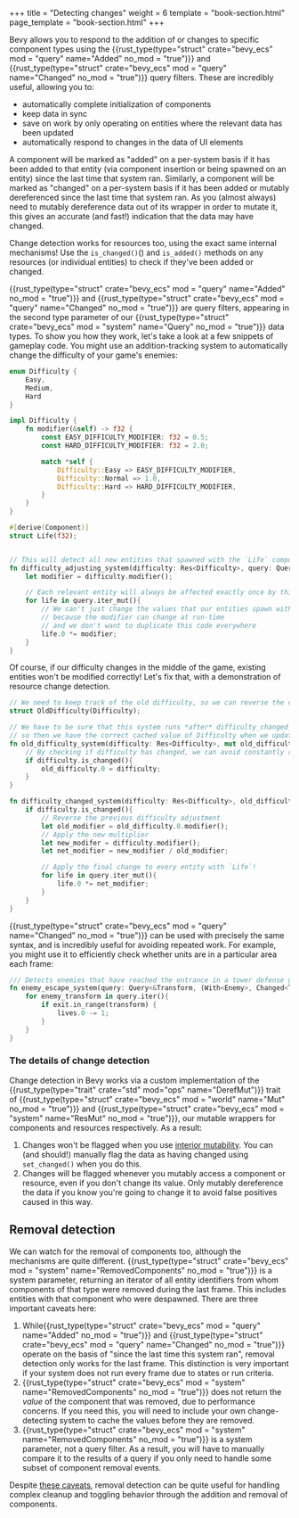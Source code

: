+++
title = "Detecting changes"
weight = 6
template = "book-section.html"
page_template = "book-section.html"
+++

Bevy allows you to respond to the addition of or changes to specific component types using the {{rust_type(type="struct" crate="bevy_ecs" mod = "query" name="Added" no_mod = "true")}} and {{rust_type(type="struct" crate="bevy_ecs" mod = "query" name="Changed" no_mod = "true")}} query filters.
These are incredibly useful, allowing you to:

- automatically complete initialization of components
- keep data in sync
- save on work by only operating on entities where the relevant data has been updated
- automatically respond to changes in the data of UI elements

A component will be marked as "added" on a per-system basis if it has been added to that entity (via component insertion or being spawned on an entity) since the last time that system ran.
Similarly, a component will be marked as "changed" on a per-system basis if it has been added or mutably dereferenced since the last time that system ran.
As you (almost always) need to mutably dereference data out of its wrapper in order to mutate it, this gives an accurate (and fast!) indication that the data may have changed.

Change detection works for resources too, using the exact same internal mechanisms!
Use the `is_changed()`() and `is_added()` methods on any resources (or individual entities) to check if they've been added or changed.

{{rust_type(type="struct" crate="bevy_ecs" mod = "query" name="Added" no_mod = "true")}} and {{rust_type(type="struct" crate="bevy_ecs" mod = "query" name="Changed" no_mod = "true")}} are query filters, appearing in the second type parameter of our {{rust_type(type="struct" crate="bevy_ecs" mod = "system" name="Query" no_mod = "true")}} data types.
To show you how they work, let's take a look at a few snippets of gameplay code.
You might use an addition-tracking system to automatically change the difficulty of your game's enemies:

```rust
enum Difficulty {
	Easy,
	Medium,
	Hard
}

impl Difficulty {
	fn modifier(&self) -> f32 {
		const EASY_DIFFICULTY_MODIFIER: f32 = 0.5;
		const HARD_DIFFICULTY_MODIFIER: f32 = 2.0;

		match *self {
			Difficulty::Easy => EASY_DIFFICULTY_MODIFIER,
			Difficulty::Normal => 1.0,
			Difficulty::Hard => HARD_DIFFICULTY_MODIFIER,
		}
	}
}

#[derive(Component)]
struct Life(f32);


// This will detect all new entities that spawned with the `Life` component, or entities who just had that component added
fn difficulty_adjusting_system(difficulty: Res<Difficulty>, query: Query<&mut Life, Added<Life>>){
	let modifier = difficulty.modifier();

	// Each relevant entity will always be affected exactly once by this system
	for life in query.iter_mut(){
		// We can't just change the values that our entities spawn with,
		// because the modifier can change at run-time
		// and we don't want to duplicate this code everywhere
		life.0 *= modifier;
	} 
}
```

Of course, if our difficulty changes in the middle of the game, existing entities won't be modified correctly!
Let's fix that, with a demonstration of resource change detection.

```rust
// We need to keep track of the old difficulty, so we can reverse the changes easily
struct OldDifficulty(Difficulty);

// We have to be sure that this system runs *after* difficulty_changed_system
// so then we have the correct cached value of Difficulty when we update enemy stats
fn old_difficulty_system(difficulty: Res<Difficulty>, mut old_difficulty: ResMut<OldDifficulty>){
	// By checking if difficulty has changed, we can avoid constantly rewriting this value
	if difficulty.is_changed(){
		old_difficulty.0 = difficulty;
	}
}

fn difficulty_changed_system(difficulty: Res<Difficulty>, old_difficulty: Res<OldDifficulty> query: Query<&mut Life>){
	if difficulty.is_changed(){
		// Reverse the previous difficulty adjustment
		let old_modifier = old_difficulty.0.modifier();
		// Apply the new multiplier
		let new_modifer = difficulty.modifier();
		let net_modifier = new_modifier / old_modifier;

		// Apply the final change to every entity with `Life`!
		for life in query.iter_mut(){
			life.0 *= net_modifier;
		} 
	}
}
```

{{rust_type(type="struct" crate="bevy_ecs" mod = "query" name="Changed" no_mod = "true")}} can be used with precisely the same syntax, and is incredibly useful for avoiding repeated work.
For example, you might use it to efficiently check whether units are in a particular area each frame:

```rust
/// Detects enemies that have reached the entrance in a tower defense game
fn enemy_escape_system(query: Query<&Transform, (With<Enemy>, Changed<Transform>>>, exit: Res<Exit>, lives: ResMut<Lives>){
	for enemy_transform in query.iter(){
		if exit.in_range(transform) {
			lives.0 -= 1;
		}
	}
}
```

### The details of change detection

Change detection in Bevy works via a custom implementation of the {{rust_type(type="trait" crate="std" mod="ops" name="DerefMut")}} trait of {{rust_type(type="struct" crate="bevy_ecs" mod = "world" name="Mut" no_mod = "true")}} and {{rust_type(type="struct" crate="bevy_ecs" mod = "system" name="ResMut" no_mod = "true")}}, our mutable wrappers for components and resources respectively.
As a result:

1. Changes won't be flagged when you use [interior mutability](https://doc.rust-lang.org/book/ch15-05-interior-mutability.html). You can (and should!) manually flag the data as having changed using `set_changed()` when you do this.
2. Changes will be flagged whenever you mutably access a component or resource, even if you don't change its value. Only mutably dereference the data if you know you're going to change it to avoid false positives caused in this way.

## Removal detection

We can watch for the removal of components too, although the mechanisms are quite different.
{{rust_type(type="struct" crate="bevy_ecs" mod = "system" name="RemovedComponents" no_mod = "true")}} is a system parameter, returning an iterator of all entity identifiers from whom components of that type were removed during the last frame.
This includes entities with that component who were despawned.
There are three important caveats here:

1. While{{rust_type(type="struct" crate="bevy_ecs" mod = "query" name="Added" no_mod = "true")}} and {{rust_type(type="struct" crate="bevy_ecs" mod = "query" name="Changed" no_mod = "true")}} operate on the basis of "since the last time this system ran", removal detection only works for the last frame. This distinction is very important if your system does not run every frame due to states or run criteria.
2. {{rust_type(type="struct" crate="bevy_ecs" mod = "system" name="RemovedComponents" no_mod = "true")}} does not return the *value* of the component that was removed, due to performance concerns. If you need this, you will need to include your own change-detecting system to cache the values before they are removed.
3. {{rust_type(type="struct" crate="bevy_ecs" mod = "system" name="RemovedComponents" no_mod = "true")}} is a system parameter, not a query filter. As a result, you will have to manually compare it to the results of a query if you only need to handle some subset of component removal events.

Despite [these caveats](https://github.com/bevyengine/bevy/issues/2148), removal detection can be quite useful for handling complex cleanup and toggling behavior through the addition and removal of components.
